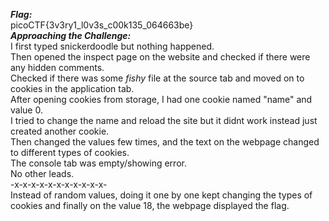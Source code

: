 ***Flag:*** <br>
picoCTF{3v3ry1_l0v3s_c00k135_064663be} <br>
***Approaching the Challenge:*** <br>
I first typed snickerdoodle but nothing happened. <br>
Then opened the inspect page on the website and checked if there were any hidden comments. <br>
Checked if there was some *fishy* file at the source tab and moved on to cookies in the application tab. <br>
After opening cookies from storage, I had one cookie named "name" and value 0. <br>
I tried to change the name and reload the site but it didnt work instead just created another cookie. <br>
Then changed the values few times, and the text on the webpage changed to different types of cookies. <br>
The console tab was empty/showing error. <br>
No other leads. <br>
-x-x-x-x-x-x-x-x-x-x-x- <br>
Instead of random values, doing it one by one kept changing the types of cookies and finally on the value 18, the webpage displayed the flag.
